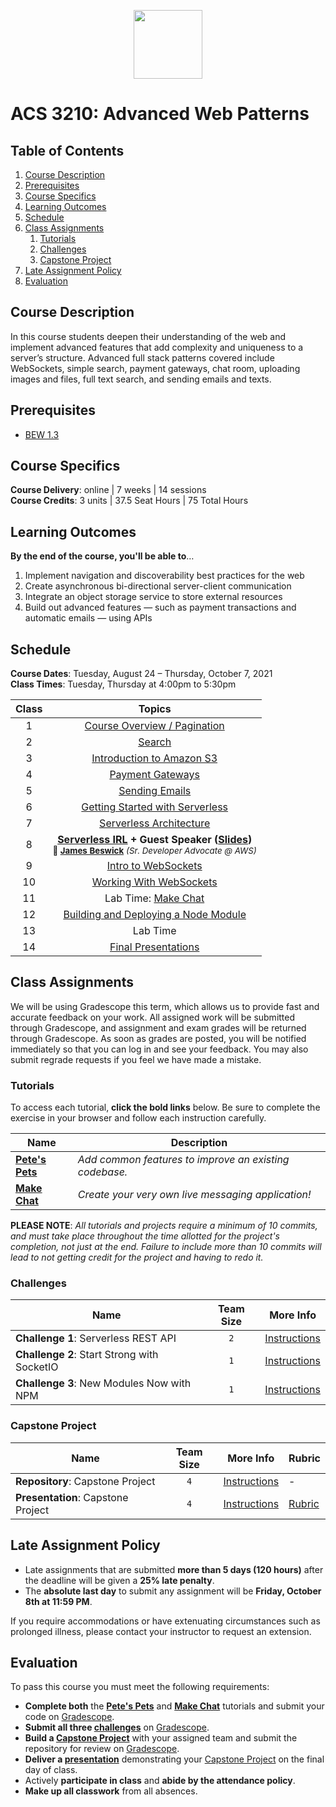<p align="center">
  <img src="node.png" height="110">
</p>

# ACS 3210: Advanced Web Patterns

<!-- omit in toc -->
## Table of Contents

1. [Course Description](#course-description)
1. [Prerequisites](#prerequisites)
1. [Course Specifics](#course-specifics)
1. [Learning Outcomes](#learning-outcomes)
1. [Schedule](#schedule)
1. [Class Assignments](#class-assignments)
   1. [Tutorials](#tutorials)
   1. [Challenges](#challenges)
   1. [Capstone Project](#capstone-project)
1. [Late Assignment Policy](#late-assignment-policy)
1. [Evaluation](#evaluation)

## Course Description

In this course students deepen their understanding of the web and implement advanced features that add complexity and uniqueness to a server’s structure. Advanced full stack patterns covered include WebSockets, simple search, payment gateways, chat room, uploading images and files, full text search, and sending emails and texts.

## Prerequisites

- [BEW 1.3](http://make.sc/bew1.3)

## Course Specifics

**Course Delivery**: online | 7 weeks | 14 sessions<br>
**Course Credits**: 3 units | 37.5 Seat Hours | 75 Total Hours

## Learning Outcomes

**By the end of the course, you'll be able to**&hellip;

1. Implement navigation and discoverability best practices for the web
1. Create asynchronous bi-directional server-client communication
1. Integrate an object storage service to store external resources
1. Build out advanced features &mdash; such as payment transactions and automatic emails &mdash; using APIs

## Schedule

**Course Dates**: Tuesday, August 24 – Thursday, October 7, 2021<br>
**Class Times**: Tuesday, Thursday at 4:00pm to 5:30pm

| Class |                                                                          Topics                                                                           |
| :---: | :-------------------------------------------------------------------------------------------------------------------------------------------------------: |
|   1   |                                                              [Course Overview / Pagination]                                                               |
|   2   |                                                                         [Search]                                                                          |
|   3   |                                                                [Introduction to Amazon S3]                                                                |
|   4   |                                                                    [Payment Gateways]                                                                     |
|   5   |                                                                     [Sending Emails]                                                                      |
|   6   |                                                             [Getting Started with Serverless]                                                             |
|   7   |                                                                 [Serverless Architecture]                                                                 |
|   8   | **[Serverless IRL] + Guest Speaker ([Slides](assets/MakeSchoolServerless.pdf))**<br><small>🎤 **[James Beswick]** _(Sr. Developer Advocate @ AWS)</small>_ |
|   9   |                                                                   [Intro to WebSockets]                                                                   |
|  10   |                                                                 [Working With WebSockets]                                                                 |
|  11   |                                                                   Lab Time: [Make Chat]                                                                   |
|  12   |                                                          [Building and Deploying a Node Module]                                                           |
|  13   |                                                            Lab Time                                                              |
|  14   |                                                        [Final Presentations](#final-presentations)                                                        |

## Class Assignments

We will be using Gradescope this term, which allows us to provide fast and accurate feedback on your work. All assigned work will be submitted through Gradescope, and assignment and exam grades will be returned through Gradescope. As soon as grades are posted, you will be notified immediately so that you can log in and see your feedback. You may also submit regrade requests if you feel we have made a mistake.

### Tutorials

To access each tutorial, **click the bold links** below. Be sure to complete the exercise in your browser and follow each instruction carefully.

| Name              | Description                                            |
| ----------------- | ------------------------------------------------------ |
| **[Pete's Pets]** | _Add common features to improve an existing codebase._ |
| **[Make Chat]**   | _Create your very own live messaging application!_     |

**PLEASE NOTE**: _All tutorials and projects require a minimum of 10 commits, and must take place throughout the time allotted for the project's completion, not just at the end. Failure to include more than 10 commits will lead to not getting credit for the project and having to redo it._

### Challenges

| Name                                        | Team Size | More Info                                |
| ------------------------------------------- | :-------: | ---------------------------------------- |
| **Challenge 1**: Serverless REST API        |    `2`    | [Instructions](Challenges/Serverless.md) |
| **Challenge 2**: Start Strong with SocketIO |    `1`    | [Instructions](Challenges/Websockets.md) |
| **Challenge 3**: New Modules Now with NPM   |    `1`    | [Instructions](Challenges/Module.md)     |

### Capstone Project

| Name                               | Team Size | More Info                                           | Rubric                                                                                         |
| ---------------------------------- | :-------: | --------------------------------------------------- | ---------------------------------------------------------------------------------------------- |
| **Repository**: Capstone Project   |    `4`    | [Instructions](Challenges/Capstone.md)              | -                                                                                              |
| **Presentation**: Capstone Project |    `4`    | [Instructions](Challenges/Capstone.md#Presentation) | [Rubric](https://docs.google.com/document/d/1WTLcZNyvRGYDz5L8Kr8a0ILbFAyr92u85paoqGFjxPg/edit) |

## Late Assignment Policy

- Late assignments that are submitted **more than 5 days (120 hours)** after the deadline will be given a **25% late penalty**.
- The **absolute last day** to submit any assignment will be **Friday, October 8th at 11:59 PM**.

If you require accommodations or have extenuating circumstances such as prolonged illness, please contact your instructor to request an extension.

## Evaluation

To pass this course you must meet the following requirements:

- **Complete both** the **[Pete's Pets]** and **[Make Chat]** tutorials and submit your code on [Gradescope].
- **Submit all three [challenges](#challenges)** on [Gradescope].
- **Build a [Capstone Project](#capstone-project)** with your assigned team and submit the repository for review on [Gradescope].
- **Deliver a [presentation](#capstone-project)** demonstrating your [Capstone Project](#capstone-project) on the final day of class.
- Actively **participate in class** and **abide by the attendance policy**.
- **Make up all classwork** from all absences.


[Course Overview / Pagination]: Lessons/Pagination.md
[Search]: Lessons/Search.md
[Introduction to Amazon S3]: Lessons/UploadS3.md
[Getting Started with Serverless]: Lessons/ServerlessIntro.md
[Payment Gateways]: Lessons/Payments.md
[Sending Emails]: Lessons/Emails.md
[Intro to WebSockets]: Lessons/WebSocketsIntro.md
[Working with WebSockets]: Lessons/WebSocketsIRL.md
[Serverless Architecture]:Lessons/ServerlessDiagrams.md
[Serverless IRL]: Lessons/ServerlessIRL.md
[Building and Deploying a Node Module]: Lessons/NodeModules.md
[James Beswick]: https://aws.amazon.com/blogs/compute/author/jbeswick/
[Make Chat]: https://makeschool.org/mediabook/oa/tutorials/make-chat/start-slacking/
[Pete's Pets]: https://makeschool.org/mediabook/oa/tutorials/pete-s-pet-emporium---advanced-web-recipes/getting-started-V4Q=/
[Gradescope]: https://www.gradescope.com/
